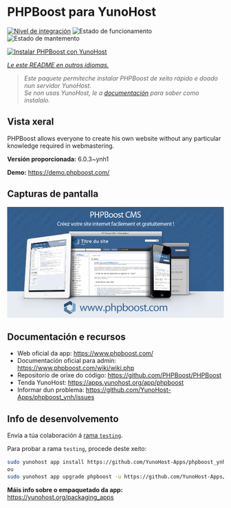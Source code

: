 <!--
NOTA: Este README foi creado automáticamente por <https://github.com/YunoHost/apps/tree/master/tools/readme_generator>
NON debe editarse manualmente.
-->

# PHPBoost para YunoHost

[![Nivel de integración](https://dash.yunohost.org/integration/phpboost.svg)](https://dash.yunohost.org/appci/app/phpboost) ![Estado de funcionamento](https://ci-apps.yunohost.org/ci/badges/phpboost.status.svg) ![Estado de mantemento](https://ci-apps.yunohost.org/ci/badges/phpboost.maintain.svg)

[![Instalar PHPBoost con YunoHost](https://install-app.yunohost.org/install-with-yunohost.svg)](https://install-app.yunohost.org/?app=phpboost)

*[Le este README en outros idiomas.](./ALL_README.md)*

> *Este paquete permíteche instalar PHPBoost de xeito rápido e doado nun servidor YunoHost.*  
> *Se non usas YunoHost, le a [documentación](https://yunohost.org/install) para saber como instalalo.*

## Vista xeral

PHPBoost allows everyone to create his own website without any particular knowledge required in webmastering.

**Versión proporcionada:** 6.0.3~ynh1

**Demo:** <https://demo.phpboost.com/>

## Capturas de pantalla

![Captura de pantalla de PHPBoost](./doc/screenshots/screenshot.png)

## Documentación e recursos

- Web oficial da app: <https://www.phpboost.com/>
- Documentación oficial para admin: <https://www.phpboost.com/wiki/wiki.php>
- Repositorio de orixe do código: <https://github.com/PHPBoost/PHPBoost>
- Tenda YunoHost: <https://apps.yunohost.org/app/phpboost>
- Informar dun problema: <https://github.com/YunoHost-Apps/phpboost_ynh/issues>

## Info de desenvolvemento

Envía a túa colaboración á [rama `testing`](https://github.com/YunoHost-Apps/phpboost_ynh/tree/testing).

Para probar a rama `testing`, procede deste xeito:

```bash
sudo yunohost app install https://github.com/YunoHost-Apps/phpboost_ynh/tree/testing --debug
ou
sudo yunohost app upgrade phpboost -u https://github.com/YunoHost-Apps/phpboost_ynh/tree/testing --debug
```

**Máis info sobre o empaquetado da app:** <https://yunohost.org/packaging_apps>
